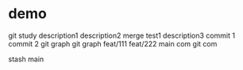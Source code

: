 # demo
git study
description1
description2
merge test1
description3
commit 1
commit 2
git graph
git graph
feat/111
feat/222
main com
git com

stash main